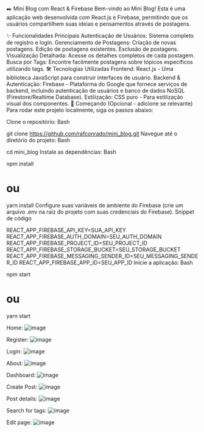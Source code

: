 ✒️ Mini Blog com React & Firebase
Bem-vindo ao Mini Blog! Esta é uma aplicação web desenvolvida com React.js e Firebase, permitindo que os usuários compartilhem suas ideias e pensamentos através de postagens.

✨ Funcionalidades Principais
Autenticação de Usuários: Sistema completo de registro e login.
Gerenciamento de Postagens:
Criação de novas postagens.
Edição de postagens existentes.
Exclusão de postagens.
Visualização Detalhada: Acesse os detalhes completos de cada postagem.
Busca por Tags: Encontre facilmente postagens sobre tópicos específicos utilizando tags.
🛠️ Tecnologias Utilizadas
Frontend:
React.js - Uma biblioteca JavaScript para construir interfaces de usuário.
Backend & Autenticação:
Firebase - Plataforma do Google que fornece serviços de backend, incluindo autenticação de usuários e banco de dados NoSQL (Firestore/Realtime Database).
Estilização:
CSS puro - Para estilização visual dos componentes.
🚀 Começando (Opcional - adicione se relevante)
Para rodar este projeto localmente, siga os passos abaixo:

Clone o repositório:
Bash

git clone https://github.com/rafconrado/mini_blog.git
Navegue até o diretório do projeto:
Bash

cd mini_blog
Instale as dependências:
Bash

npm install
# ou
yarn install
Configure suas variáveis de ambiente do Firebase (crie um arquivo .env na raiz do projeto com suas credenciais do Firebase).
Snippet de código

REACT_APP_FIREBASE_API_KEY=SUA_API_KEY
REACT_APP_FIREBASE_AUTH_DOMAIN=SEU_AUTH_DOMAIN
REACT_APP_FIREBASE_PROJECT_ID=SEU_PROJECT_ID
REACT_APP_FIREBASE_STORAGE_BUCKET=SEU_STORAGE_BUCKET
REACT_APP_FIREBASE_MESSAGING_SENDER_ID=SEU_MESSAGING_SENDER_ID
REACT_APP_FIREBASE_APP_ID=SEU_APP_ID
Inicie a aplicação:
Bash

npm start
# ou
yarn start

Home:
![image](https://github.com/rafconrado/mini_blog/assets/156972984/7d9c4a2f-2f71-4fea-a656-f18eb8573d55)

Register:
![image](https://github.com/rafconrado/mini_blog/assets/156972984/81623cfe-818f-4148-8949-6cd47afd6874)

Login:
![image](https://github.com/rafconrado/mini_blog/assets/156972984/e95c048a-de1d-439e-bebd-e6537e587b70)

About:
![image](https://github.com/rafconrado/mini_blog/assets/156972984/418f1c07-c74f-4286-b940-868490a40579)

Dashboard:
![image](https://github.com/rafconrado/mini_blog/assets/156972984/653e073a-0d03-4595-bd62-1f89f574cfd3)

Create Post:
![image](https://github.com/rafconrado/mini_blog/assets/156972984/0e8bd120-d89d-4ff0-b06c-c6dd21ad7982)

Post details:
![image](https://github.com/rafconrado/mini_blog/assets/156972984/ebab5afe-6b55-4e42-8426-2ee2fd7b18b7)

Search for tags:
![image](https://github.com/rafconrado/mini_blog/assets/156972984/33f4bc10-2bd0-4763-b193-763ace7a65b4)

Edit page:
![image](https://github.com/rafconrado/mini_blog/assets/156972984/e870c8ae-10af-4057-baba-bc193622e4aa)






